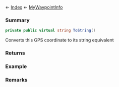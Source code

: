 ← [Index](Api-Index) ← [MyWaypointInfo](Sandbox.ModAPI.Ingame.MyWaypointInfo)

### Summary

```csharp
private public virtual string ToString()
```

Converts this GPS coordinate to its string equivalent

### Returns



### Example

### Remarks

